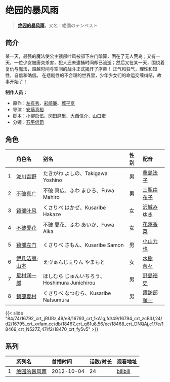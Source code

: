 # 绝园的暴风雨


> <u>**[绝园的暴风雨](http://bgm.tv/subject/39794)**</u>，又名：絶園のテンペスト

## 简介


某一天，最强的魔法使公主锁部叶风被部下左门暗算，困在了无人荒岛；又有一天，一位少女被唐突杀害，犯人还未逮捕时间却已流逝；然后又在某一天，围绕着复仇与魔法，超越时间与空间的战斗正式揭开了序幕！
正气和狂气，理性和知性，自信和确信。
在悲剧性的不合理的世界里，少年少女们的命运交缠纠结，故事开始了！

**制作人员：**
- 原作：[左有秀](http://bgm.tv/person/7669)、[彩崎廉](http://bgm.tv/person/7670)、[城平京](http://bgm.tv/person/648)
- 导演：[安藤真裕](http://bgm.tv/person/2473)
- 脚本：[小柳启伍](http://bgm.tv/person/13615)、[冈田麿里](http://bgm.tv/person/538)、[大西信介](http://bgm.tv/person/1577)、[山口宏](http://bgm.tv/person/335)
- 分镜：[石平信司](http://bgm.tv/person/2148)

## 角色

|     |   角色名   |   别名  | 性别 |  配音  |
|:--- |:------  |:----      |:---  |:--   |
| 1 | [泷川吉野](http://bgm.tv/character/16792) | たきがわ よしの、Takigawa Yoshino | 男 | [桑島法子](http://bgm.tv/person/3867) |
| 2 | [不破真广](http://bgm.tv/character/16793) | 不破 真広、ふわ まひろ、Fuwa Mahiro | 男 | [三瓶由布子](http://bgm.tv/person/4667) |
| 3 | [锁部叶风](http://bgm.tv/character/16794) | くさりべ はかぜ、Kusaribe Hakaze | 女 | [沢城みゆき](http://bgm.tv/person/4244) |
| 4 | [不破爱花](http://bgm.tv/character/16795) | 不破 愛花、ふわ あいか、Fuwa Aika | 女 | [花澤香菜](http://bgm.tv/person/4765) |
| 5 | [锁部左门](http://bgm.tv/character/18467) | くさりべ さもん、Kusaribe Samon | 男 | [小山力也](http://bgm.tv/person/4130) |
| 6 | [伊凡洁丽·山本](http://bgm.tv/character/18468) | えヴぁんじぇりん やまもと | 女 | [水樹奈々](http://bgm.tv/person/1) |
| 7 | [星村润一郎](http://bgm.tv/character/18469) | ほしむら じゅんいちろう、Hoshimura Junichirou | 男 | [野島裕史](http://bgm.tv/person/3878) |
| 8 | [锁部夏村](http://bgm.tv/character/18470) | くさりべ なつむら、Kusaribe Natsumura | 男 | [諏訪部順一](http://bgm.tv/person/3864) |

{{< slide "84/74/16792_crt_jRURz,49/e8/16793_crt_1kA1g,fd/49/16794_crt_zcBlU,24/d2/16795_crt_xvfam,cc/db/18467_crt_q61u8,56/ec/18468_crt_DNQAj,c1/7e/18469_crt_N527Z,47/f2/18470_crt_fy5v5" >}}

## 系列

|     |   系列名   |   首播时间  | 话数/时长  | 观看地址 |
|:---  |:------    |:----      |:---       |:---  |
| 1 |[绝园的暴风雨](https://bgm.tv/subject/39794)| 2012-10-04 | 24 | [bilibili](https://www.bilibili.com/bangumi/play/ep86486)  |



